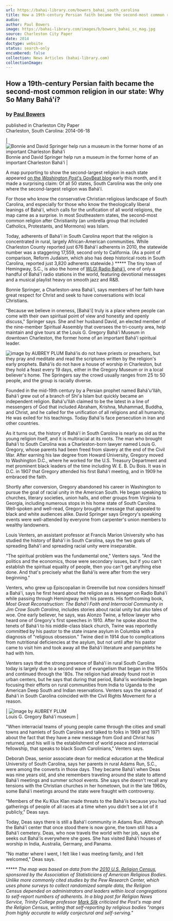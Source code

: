 ```yaml
---
url: https://bahai-library.com/bowers_bahai_south_carolina
title: How a 19th-century Persian faith became the second-most common religion in our state: Why So Many Bahá'í?
audio: 
author: Paul Bowers
image: https://bahai-library.com/images/b/bowers_bahai_sc_mag.jpg
source: Charleston City Paper
date: 2014
doctype: website
status: search-only
encumbered: false
collection: News Articles (bahai-library.com)
collectionImage: 
---
```



## How a 19th-century Persian faith became the second-most common religion in our state: Why So Many Bahá'í?

### by [Paul Bowers](https://bahai-library.com/author/Paul+Bowers)

published in Charleston City Paper  
Charleston, South Carolina: 2014-06-18


| ![Bonnie and David Springer help run a museum in the former home of an important Charleston Bahá'í](https://bahai-library.com/images/b/bowers_bahai_sc_mag.jpg)  
Bonnie and David Springer help run a museum in the former home of an important Charleston Bahá'í |

A map purporting to show the second-largest religion in each state appeared [on the _Washington Post_'s GovBeat blog](http://www.washingtonpost.com/blogs/govbeat/wp/2014/06/04/the-second-largest-religion-in-each-state/) early this month, and it made a surprising claim: Of all 50 states, South Carolina was the only one where the second-largest religion was Bahá'í.

For those who know the conservative Christian religious landscape of South Carolina, and especially for those who know the theologically liberal leanings of Bahá'í, which calls for the unification of all world religions, the map came as a surprise. In most Southeastern states, the second-most common religion after Christianity (an umbrella group that included Catholics, Protestants, and Mormons) was Islam.

Today, adherents of Bahá'í in South Carolina report that the religion is concentrated in rural, largely African-American communities. While Charleston County reported just 676 Bahá'í adherents in 2010, the statewide number was a staggering 17,559, second only to California. (As a point of comparison, Reform Judaism, which also has deep historical roots in South Carolina, reported just 3,820 adherents statewide.) ***** The tiny town of Hemingway, S.C., is also the home of [WLGI Radio Bahá'í](http://tunein.com/radio/Radio-Bahai-909-s30620/), one of only a handful of Bahá'í radio stations in the world, featuring devotional messages and a musical playlist heavy on smooth jazz and R&B.

Bonnie Springer, a Charleston-area Bahá'í, says members of her faith have great respect for Christ and seek to have conversations with local Christians.

"Because we believe in oneness, \[Bahá'í\] truly is a place where people can come with their own spiritual point of view and honestly and openly discuss," Springer says. She and her husband David, an elected member of the nine-member Spiritual Assembly that oversees the tri-county area, help maintain and give tours at the Louis G. Gregory Bahá'í Museum in downtown Charleston, the former home of an important Bahá'í spiritual leader.

![image by AUBREY PLUM](https://bahai-library.com/images/b/bowers_bahai_sc_museum2.jpg) Bahá'ís do not have priests or preachers, but they pray and meditate and read the scriptures written by the religion's early prophets. Bahá'ís do not have a house of worship in Charleston, but they hold a feast every 19 days, either in the Gregory Museum or in a local believer's home. The Springers say the crowd usually ranges from 25 to 50 people, and the group is racially diverse.

Founded in the mid-19th century by a Persian prophet named Bahá'u'lláh, Bahá'í grew out of a branch of Shi'a Islam but quickly became an independent religion. Bahá'u'lláh claimed to be the latest in a line of messengers of God that included Abraham, Krishna, Muhammad, Buddha, and Christ, and he called for the unification of all religions and all humanity. He was exiled for his teachings. Today Bahá'ís face persecution in Iran and other countries.

As it turns out, the history of Bahá'í in South Carolina is nearly as old as the young religion itself, and it is multiracial at its roots. The man who brought Bahá'í to South Carolina was a Charleston-born lawyer named Louis G. Gregory, whose parents had been freed from slavery at the end of the Civil War. After earning his law degree from Howard University, Gregory moved to Washington D.C., where he worked for the U.S. Treasury Department and met prominent black leaders of the time including W. E. B. Du Bois. It was in D.C. in 1907 that Gregory attended his first Bahá'í meeting, and in 1909 he embraced the faith.

Shortly after conversion, Gregory abandoned his career in Washington to pursue the goal of racial unity in the American South. He began speaking to churches, literary societies, union halls, and other groups from Virginia to Georgia, including numerous stops in his home state of South Carolina. Well-spoken and well-read, Gregory brought a message that appealed to black and white audiences alike. David Springer says Gregory's speaking events were well-attended by everyone from carpenter's union members to wealthy landowners.

Louis Venters, an assistant professor at Francis Marion University who has studied the history of Bahá'í in South Carolina, says the two goals of spreading Bahá'í and spreading racial unity were inseparable.

"The spiritual problem was the fundamental one," Venters says. "And the politics and the economics, those were secondary issues, but if you can't establish the spiritual equality of people, then you can't get anything else done. And that's precisely what the Bahá'ís were after from the very beginning."

Venters, who grew up Episcopalian in Greenville but now considers himself a Bahá'í, says he first heard about the religion as a teenager on Radio Bahá'í while passing through Hemingway with his parents. His forthcoming book, _Most Great Reconstruction: The Bahá'í Faith and Interracial Community in Jim Crow South Carolina_, includes stories about racial unity but also tales of woe. One early believer, he says, was Alonzo Twine, a fellow lawyer who heard one of Gregory's first speeches in 1910. After he spoke about the tenets of Bahá'í to his middle-class black church, Twine was reportedly committed by his pastor to the state insane asylum in Columbia with a diagnosis of "religious obsession." Twine died in 1914 due to complications from nutritional deficiencies at the asylum, but not until after his pastor came to visit him and took away all the Bahá'í literature and pamphlets he had with him.

Venters says that the strong presence of Bahá'í in rural South Carolina today is largely due to a second wave of evangelism that began in the 1950s and continued through the '80s. The religion had already found root in urban centers, but he says that during that period, Bahá'ís worldwide began focusing their efforts on rural communities from India to Uganda to the American Deep South and Indian reservations. Venters says the spread of Bahá'í in South Carolina coincided with the Civil Rights Movement for a reason.

| ![image by AUBREY PLUM](https://bahai-library.com/images/b/bowers_bahai_sc_museum1.jpg)  
Louis G. Gregory Bahá'í museum |

"When interracial teams of young people came through the cities and small towns and hamlets of South Carolina and talked to folks in 1969 and 1971 about the fact that they have a new message from God and Christ has returned, and his will is the establishment of world peace and interracial fellowship, that speaks to black South Carolinians," Venters says.

Deborah Deas, senior associate dean for medical education at the Medical University of South Carolina, says her parents in rural Adams Run, S.C., were among the converts in those days. They became Bahá'í when Deas was nine years old, and she remembers traveling around the state to attend Bahá'í meetings and summer school events. She says she doesn't recall any tensions with the Christian churches in her hometown, but in the late 1960s, some Bahá'í meetings around the state were fraught with controversy.

"Members of the Ku Klux Klan made threats to the Bahá'ís because you had gatherings of people of all races at a time when you didn't see a lot of it publicly," Deas says.

Today, Deas says there is still a Bahá'í community in Adams Run. Although the Bahá'í center that once stood there is now gone, the town still has a Bahá'í cemetery. Deas, who now travels the world with her job, says she seeks out Bahá'ís everywhere she goes. She has visited Bahá'í houses of worship in India, Australia, Germany, and Panama.

"No matter where I went, I felt like I was meeting family, and I felt welcomed," Deas says.

***** _The map was based on data from the [2010 U.S. Religion Census](http://www.rcms2010.org/), sponsored by the Association of Statisticians of American Religious Bodies. Unlike more commonly cited studies by the Pew Research Center, which uses phone surveys to collect randomized sample data, the Religion Census depended on administrators and leaders within local congregations to self-report numbers of adherents. In a blog post for Religion News Service, Trinity College professor [Mark Silk](http://marksilk.religionnews.com/2014/06/06/map-wrong/) criticized the Post's map and the Religion Census, writing that self-reporting by religious bodies "ranges from highly accurate to wildly conjectural and self-serving."_